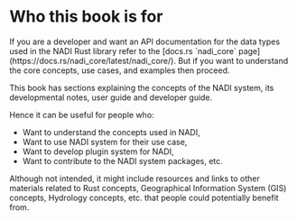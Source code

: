 # Who this book is for

<div class="warning">
If you are a developer and want an API documentation for the data types used in the NADI Rust library refer to the [docs.rs `nadi_core` page](https://docs.rs/nadi_core/latest/nadi_core/). But if you want to understand the core concepts, use cases, and examples then proceed.
</div>

This book has sections explaining the concepts of the NADI system, its developmental notes, user guide and developer guide.

Hence it can be useful for people who:
- Want to understand the concepts used in NADI,
- Want to use NADI system for their use case,
- Want to develop plugin system for NADI,
- Want to contribute to the NADI system packages, etc.

Although not intended, it might include resources and links to other materials related to Rust concepts, Geographical Information System (GIS) concepts, Hydrology concepts, etc. that people could potentially benefit from.


